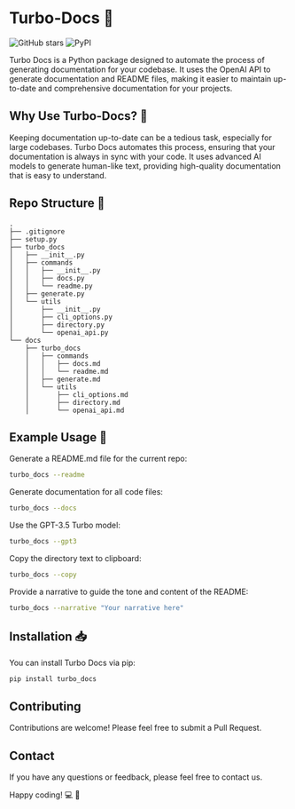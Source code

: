 # Turbo-Docs 🚀

![GitHub stars](https://img.shields.io/github/stars/voynow/turbo-docs?style=social)
![PyPI](https://img.shields.io/pypi/v/turbo_docs)

Turbo Docs is a Python package designed to automate the process of generating documentation for your codebase. It uses the OpenAI API to generate documentation and README files, making it easier to maintain up-to-date and comprehensive documentation for your projects.

## Why Use Turbo-Docs? 🤔

Keeping documentation up-to-date can be a tedious task, especially for large codebases. Turbo Docs automates this process, ensuring that your documentation is always in sync with your code. It uses advanced AI models to generate human-like text, providing high-quality documentation that is easy to understand. 

## Repo Structure 🌳

```
.
├── .gitignore
├── setup.py
├── turbo_docs
│   ├── __init__.py
│   ├── commands
│   │   ├── __init__.py
│   │   ├── docs.py
│   │   └── readme.py
│   ├── generate.py
│   └── utils
│       ├── __init__.py
│       ├── cli_options.py
│       ├── directory.py
│       └── openai_api.py
└── docs
    ├── turbo_docs
    │   ├── commands
    │   │   ├── docs.md
    │   │   └── readme.md
    │   ├── generate.md
    │   └── utils
    │       ├── cli_options.md
    │       ├── directory.md
    │       └── openai_api.md
```

## Example Usage 📖

Generate a README.md file for the current repo:
```bash
turbo_docs --readme
```

Generate documentation for all code files:
```bash
turbo_docs --docs
```

Use the GPT-3.5 Turbo model:
```bash
turbo_docs --gpt3
```

Copy the directory text to clipboard:
```bash
turbo_docs --copy
```

Provide a narrative to guide the tone and content of the README:
```bash
turbo_docs --narrative "Your narrative here"
```

## Installation 📥

You can install Turbo Docs via pip:

```bash
pip install turbo_docs
```

## Contributing

Contributions are welcome! Please feel free to submit a Pull Request.

## Contact

If you have any questions or feedback, please feel free to contact us.

Happy coding! :computer: :rocket: